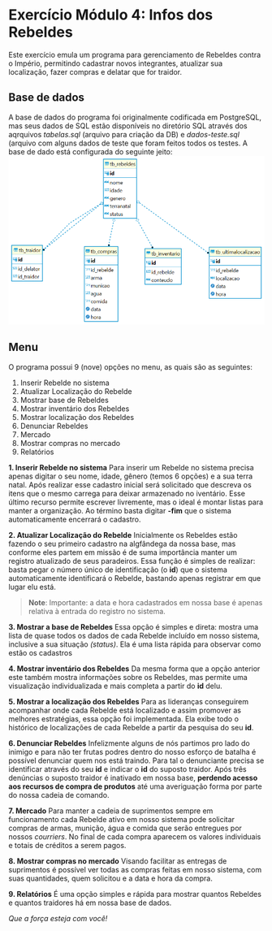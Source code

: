# Exercício Módulo 4: Infos dos Rebeldes

Este exercício emula um programa para gerenciamento de Rebeldes contra o Império, permitindo cadastrar novos integrantes, atualizar sua localização, fazer compras e delatar que for traidor.

## Base de dados
A base de dados do programa foi originalmente codificada em PostgreSQL, mas seus dados de SQL estão disponíveis no diretório SQL através dos aqrquivos *tabelas.sql* (arquivo para criação da DB) e *dados-teste.sql* (arquivo com alguns dados de teste que foram feitos todos os testes.
A base de dado está configurada do seguinte jeito: 
![Diagrama da base de dados](https://raw.githubusercontent.com/tiofaso/ExercioModulo4InfosRebeldes/main/src/main/java/img/infosrebeldes-diagramadb.png)

## Menu
O programa possui 9 (nove) opções no menu, as quais são as seguintes:

 1. Inserir Rebelde no sistema
 2. Atualizar Localização do Rebelde
 3. Mostrar base de Rebeldes
 4. Mostrar inventário dos Rebeldes
 5. Mostrar localização dos Rebeldes
 6. Denunciar Rebeldes
 7. Mercado
 8. Mostrar compras no mercado
 9. Relatórios

**1. Inserir Rebelde no sistema**
Para inserir um Rebelde no sistema precisa apenas digitar o seu nome, idade, gênero (temos 6 opções) e a sua terra natal. Após realizar esse cadastro inicial será solicitado que descreva os itens que o mesmo carrega para deixar armazenado no iventário. Esse último recurso permite escrever livremente, mas o ideal é montar listas para manter a organização. Ao término basta digitar **-fim** que o sistema automaticamente encerrará o cadastro.

**2. Atualizar Localização do Rebelde**
Inicialmente os Rebeldes estão fazendo o seu primeiro cadastro na algfândega da nossa base, mas conforme eles partem em missão é de suma importância manter um registro atualizado de seus paradeiros. Essa função é simples de realizar: basta pegar o número único de identificação (o **id**) que o sistema automaticamente identificará o Rebelde, bastando apenas registrar em que lugar elu está.
>
> **Note**:
 Importante: a data e hora cadastrados em nossa base é apenas relativa à entrada do registro no sistema.

**3. Mostrar a base de Rebeldes**
Essa opção é simples e direta: mostra uma lista de quase todos os dados de cada Rebelde incluído em nosso sistema, inclusive a sua situação *(status)*. Ela é uma lista rápida para observar como estão os cadastros

**4. Mostrar inventário dos Rebeldes**
Da mesma forma que a opção anterior este também mostra informações sobre os Rebeldes, mas permite uma visualização individualizada e mais completa a partir do **id** delu.

**5. Mostrar a localização dos Rebeldes**
Para as lideranças conseguirem acompanhar onde cada Rebelde está localizado e assim promover as melhores estratégias, essa opção foi implementada. Ela exibe todo o histórico de localizações de cada Rebelde a partir da pesquisa do seu **id**.

**6. Denunciar Rebeldes**
Infelizmente alguns de nós partimos pro lado do inimigo e para não ter frutas podres dentro do nosso esforço de batalha é possível  denunciar quem nos está traindo. Para tal o denunciante precisa se identificar através do seu **id** e indicar o **id** do suposto traidor. Após três denúncias o suposto traidor é inativado em nossa base, **perdendo acesso aos recursos de compra de produtos** até uma averiguação forma por parte do nossa cadeia de comando.

**7. Mercado**
Para manter a cadeia de suprimentos sempre em funcionamento cada Rebelde ativo em nosso sistema pode solicitar compras de armas, munição, água e comida que serão entregues por nossos *courriers*. No final de cada compra aparecem os valores individuais e totais de créditos a serem pagos.

**8. Mostrar compras no mercado**
Visando facilitar as entregas de suprimentos é possível ver todas as compras feitas em nosso sistema, com suas quantidades, quem solicitou e a data e hora da compra.

**9. Relatórios**
É uma opção simples e rápida para mostrar quantos Rebeldes e quantos traidores há em nossa base de dados.

*Que a força esteja com você!*
